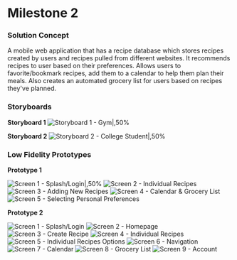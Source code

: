 # Milestone 2

### Solution Concept
A mobile web application that has a recipe database which stores recipes created by users and recipes pulled from different websites. It recommends recipes to user based on their preferences. Allows users to favorite/bookmark recipes, add them to a calendar to help them plan their meals. Also creates an automated grocery list for users based on recipes they've planned.

### Storyboards
**Storyboard 1**
![Storyboard 1 - Gym|,50%](paper_storyboards/gym_story.JPG)

**Storyboard 2**
![Storyboard 2 - College Student|,50%](paper_storyboards/college_student_story.jpg)

### Low Fidelity Prototypes
**Prototype 1**

![Screen 1 - Splash/Login|,50%](paper_prototypes/version-1/Splash_Login.PNG)
![Screen 2 - Individual Recipes](paper_prototypes/version-1/Following_Recipe.PNG)
![Screen 3 - Adding New Recipes](paper_prototypes/version-1/Add_New_Recipe.PNG)
![Screen 4 - Calendar & Grocery List](paper_prototypes/version-1/Calendar_GroceryList_Edit.PNG)
![Screen 5 - Selecting Personal Preferences](paper_prototypes/version-1/Select_Preferences.PNG)

**Prototype 2**

![Screen 1 - Splash/Login](paper_prototypes/version-2/splash%20screen.png)
![Screen 2 - Homepage](paper_prototypes/version-2/homepage.png)
![Screen 3 - Create Recipe](paper_prototypes/version-2/create%20recipe.png)
![Screen 4 - Individual Recipes](paper_prototypes/version-2/individual%20recipe%201.png)
![Screen 5 - Individual Recipes Options](paper_prototypes/version-2/individual%20recipe%202.png)
![Screen 6 - Navigation](paper_prototypes/version-2/Navigation.png)
![Screen 7 - Calendar](paper_prototypes/version-2/Calendar.png)
![Screen 8 - Grocery List](paper_prototypes/version-2/Grocery%20List.png)
![Screen 9 - Account](paper_prototypes/version-2/Account.png)
